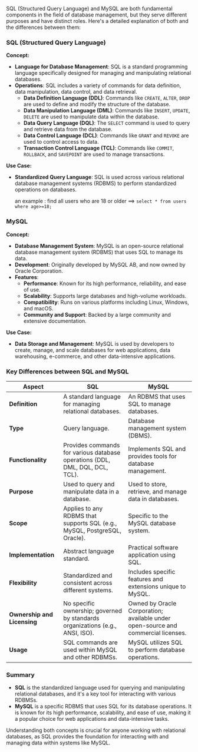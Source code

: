 SQL (Structured Query Language) and MySQL are both fundamental components in the field of database management, but they serve different purposes and have distinct roles. Here's a detailed explanation of both and the differences between them:

### SQL (Structured Query Language)

**Concept:**
- **Language for Database Management**: SQL is a standard programming language specifically designed for managing and manipulating relational databases.
- **Operations**: SQL includes a variety of commands for data definition, data manipulation, data control, and data retrieval.
  - **Data Definition Language (DDL)**: Commands like `CREATE`, `ALTER`, `DROP` are used to define and modify the structure of the database.
  - **Data Manipulation Language (DML)**: Commands like `INSERT`, `UPDATE`, `DELETE` are used to manipulate data within the database.
  - **Data Query Language (DQL)**: The `SELECT` command is used to query and retrieve data from the database.
  - **Data Control Language (DCL)**: Commands like `GRANT` and `REVOKE` are used to control access to data.
  - **Transaction Control Language (TCL)**: Commands like `COMMIT`, `ROLLBACK`, and `SAVEPOINT` are used to manage transactions.

**Use Case:**
- **Standardized Query Language**: SQL is used across various relational database management systems (RDBMS) to perform standardized operations on databases.

  an example : find all users who are 18 or older ==> `select * from users where age>=18;`

### MySQL

**Concept:**
- **Database Management System**: MySQL is an open-source relational database management system (RDBMS) that uses SQL to manage its data.
- **Development**: Originally developed by MySQL AB, and now owned by Oracle Corporation.
- **Features**:
  - **Performance**: Known for its high performance, reliability, and ease of use.
  - **Scalability**: Supports large databases and high-volume workloads.
  - **Compatibility**: Runs on various platforms including Linux, Windows, and macOS.
  - **Community and Support**: Backed by a large community and extensive documentation.

**Use Case:**
- **Data Storage and Management**: MySQL is used by developers to create, manage, and scale databases for web applications, data warehousing, e-commerce, and other data-intensive applications.

### Key Differences between SQL and MySQL

| Aspect                    | SQL                                           | MySQL                                    |
|---------------------------|-----------------------------------------------|------------------------------------------|
| **Definition**            | A standard language for managing relational databases. | An RDBMS that uses SQL to manage databases. |
| **Type**                  | Query language.                               | Database management system (DBMS).       |
| **Functionality**         | Provides commands for various database operations (DDL, DML, DQL, DCL, TCL). | Implements SQL and provides tools for database management. |
| **Purpose**               | Used to query and manipulate data in a database. | Used to store, retrieve, and manage data in databases. |
| **Scope**                 | Applies to any RDBMS that supports SQL (e.g., MySQL, PostgreSQL, Oracle). | Specific to the MySQL database system.   |
| **Implementation**        | Abstract language standard.                   | Practical software application using SQL. |
| **Flexibility**           | Standardized and consistent across different systems. | Includes specific features and extensions unique to MySQL. |
| **Ownership and Licensing**| No specific ownership; governed by standards organizations (e.g., ANSI, ISO). | Owned by Oracle Corporation; available under open-source and commercial licenses. |
| **Usage**                 | SQL commands are used within MySQL and other RDBMSs. | MySQL utilizes SQL to perform database operations. |

### Summary

- **SQL** is the standardized language used for querying and manipulating relational databases, and it's a key tool for interacting with various RDBMSs.
- **MySQL** is a specific RDBMS that uses SQL for its database operations. It is known for its high performance, scalability, and ease of use, making it a popular choice for web applications and data-intensive tasks.

Understanding both concepts is crucial for anyone working with relational databases, as SQL provides the foundation for interacting with and managing data within systems like MySQL.
